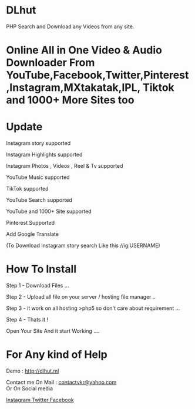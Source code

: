 # DLhut 

PHP Search and Download any Videos from any site.

# Online All in One Video & Audio Downloader From YouTube,Facebook,Twitter,Pinterest,Instagram,MXtakatak,IPL, Tiktok and 1000+ More Sites too
# Update
Instagram story supported

Instagram Highlights supported

Instagram Photos , Videos , Reel & Tv supported

YouTube Music supported


TikTok supported


YouTube Search supported

YouTube and 1000+ Site supported

Pinterest Supported
 
Add Google Translate
 
(To Download Instagram story search Like this //ig:USERNAME)
# How To Install 

Step 1 - Download Files ...

Step 2 - Upload all file on your server / hosting file manager ..

Step 3 - it work on all hosting >php5 so don't care about requirement ...

Step 4 - Thats it !

Open Your Site And it start Working ....


# For Any kind of Help 

Demo : http://dlhut.ml

Contact me On Mail      : contactvkr@yahoo.com  
Or On Social media 

<a href="https://instagram.com/theofficialvkr"> 
Instagram </a>

<a href="https://twitter.com/theofficialvkr"> 
Twitter </a><a href="https://facebook.com/theofficialvkr"> 
Facebook </a>
